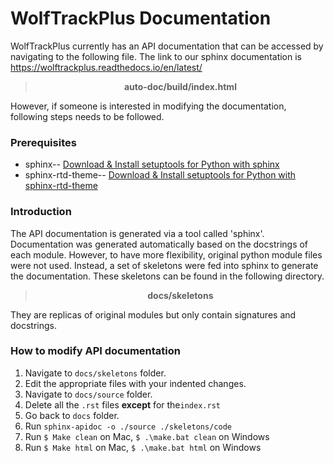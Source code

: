 # WolfTrackPlus Documentation

 WolfTrackPlus currently has an API documentation that can be accessed by  navigating to the following file. 
 The link to our sphinx documentation is https://wolftrackplus.readthedocs.io/en/latest/

> <center><b>auto-doc/build/index.html</b></center>

However, if someone is interested in modifying the documentation, following steps needs
to be followed.

### Prerequisites
* sphinx-- [Download & Install setuptools for Python with sphinx](https://www.sphinx-doc.org/en/master/usage/installation.html)
* sphinx-rtd-theme-- [Download & Install setuptools for Python with sphinx-rtd-theme](https://pypi.org/project/sphinx-rtd-theme/)

### Introduction
The API documentation is generated via a tool called 'sphinx'. Documentation was 
generated automatically based on the docstrings of each module. However, to have
more flexibility, original python module files were not used. Instead, a set of 
skeletons were fed into sphinx to generate the documentation. These skeletons can 
be found in the following directory.

> <center><b>docs/skeletons</b></center>

They are replicas of original modules but only contain signatures and docstrings.

### How to modify API documentation
1. Navigate to `docs/skeletons` folder.
2. Edit the appropriate files with your indented changes.
3. Navigate to `docs/source` folder.
4. Delete all the `.rst` files <b>except</b> for the`index.rst`
5. Go back to `docs` folder.
6. Run `sphinx-apidoc -o ./source ./skeletons/code`
7. Run `$ Make clean` on Mac, `$ .\make.bat clean` on Windows
8. Run `$ Make html` on Mac, `$ .\make.bat html` on Windows
